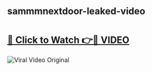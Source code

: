 ## sammmnextdoor-leaked-video 

# <h2><a href="http://freeplayer.one?title=sammmnextdoor-leaked-video&ref=21J">🔗 Click to Watch 👉🔴 VIDEO</a></h2>

<a href="http://freeplayer.one?title=sammmnextdoor-leaked-video&ref=21J" rel="nofollow" data-target="animated-image.originalLink"><img src="https://i.ibb.co.com/xMMVF88/686577567.gif" alt="Viral Video Original" style="max-width: 100%; display: inline-block;" data-target="animated-image.originalImage"></a>


